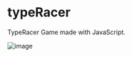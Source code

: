 # typeRacer
TypeRacer Game made with JavaScript. 

![image](https://user-images.githubusercontent.com/66546011/148721683-d3b8ebfd-31fb-495b-8ff6-e9a347f781c8.png)


